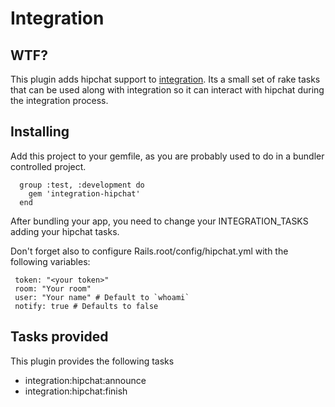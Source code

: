 # Integration

## WTF? 

This plugin adds hipchat support to [integration](http://github.com/tapajos/integration). Its a small set of rake tasks that can be used along with integration so it can interact with hipchat during the integration process.


## Installing 

Add this project to your gemfile, as you are probably used to do in a bundler controlled project. 

      group :test, :development do
        gem 'integration-hipchat'      
      end 

After bundling your app, you need to change your INTEGRATION\_TASKS adding your hipchat tasks. 

Don't forget also to configure Rails.root/config/hipchat.yml with the following variables:

     token: "<your token>"
     room: "Your room"
     user: "Your name" # Default to `whoami`
     notify: true # Defaults to false

## Tasks provided 

This plugin provides the following tasks

  * integration:hipchat:announce
  * integration:hipchat:finish



